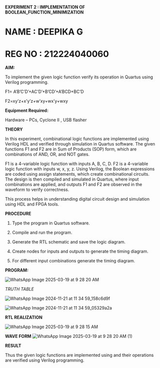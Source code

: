 **EXPERIMENT 2 : IMPLEMENTATION OF BOOLEAN_FUNCTION_MINIMIZATION**

# NAME : DEEPIKA G
# REG NO : 212224040060

**AIM:**

To implement the given logic function verify its operation in Quartus using Verilog programming.

F1= A’B’C’D’+AC’D’+B’CD’+A’BCD+BC’D 

F2=xy’z+x’y’z+w’xy+wx’y+wxy

**Equipment Required:**

Hardware – PCs, Cyclone II , USB flasher

**THEORY**

In this experiment, combinational logic functions are implemented using Verilog HDL and verified through simulation in Quartus software. The given functions F1 and F2 are in Sum of Products (SOP) form, which are combinations of AND, OR, and NOT gates.

F1 is a 4-variable logic function with inputs A, B, C, D.
F2 is a 4-variable logic function with inputs w, x, y, z.
Using Verilog, the Boolean expressions are coded using assign statements, which create combinational circuits. The design is then compiled and simulated in Quartus, where input combinations are applied, and outputs F1 and F2 are observed in the waveform to verify correctness.

This process helps in understanding digital circuit design and simulation using HDL and FPGA tools.

**PROCEDURE**

1.	Type the program in Quartus software.

2.	Compile and run the program.

3.	Generate the RTL schematic and save the logic diagram.

4.	Create nodes for inputs and outputs to generate the timing diagram.

5.	For different input combinations generate the timing diagram.


**PROGRAM:**

![WhatsApp Image 2025-03-19 at 9 28 20 AM](https://github.com/user-attachments/assets/ef7fa114-a4fb-4afa-bc9a-7a9a9004bd7e)

*TRUTH TABLE*

![WhatsApp Image 2024-11-21 at 11 34 59_158c6d9f](https://github.com/user-attachments/assets/180440d0-631d-45bf-a85a-4508c9f41e65)

![WhatsApp Image 2024-11-21 at 11 34 59_05329a2a](https://github.com/user-attachments/assets/e7443311-e06d-405a-9194-a60e492f0585)

**RTL REALIZATION**

![WhatsApp Image 2025-03-19 at 9 28 15 AM](https://github.com/user-attachments/assets/c233ac40-2b9f-4663-b3b6-2044ec65a68f)



**WAVE FORM**
![WhatsApp Image 2025-03-19 at 9 28 20 AM (1)](https://github.com/user-attachments/assets/55f67c9d-02c6-41c8-a2cb-e91394415035)


**RESULT**

Thus the given logic functions are implemented using and their operations are verified using Verilog programming.

